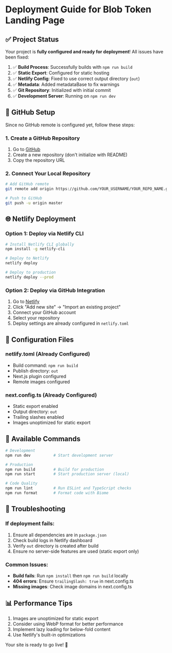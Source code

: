 # Deployment Guide for Blob Token Landing Page

## ✅ Project Status

Your project is **fully configured and ready for deployment**! All issues have been fixed:

1. ✅ **Build Process**: Successfully builds with `npm run build`
2. ✅ **Static Export**: Configured for static hosting
3. ✅ **Netlify Config**: Fixed to use correct output directory (`out`)
4. ✅ **Metadata**: Added metadataBase to fix warnings
5. ✅ **Git Repository**: Initialized with initial commit
6. ✅ **Development Server**: Running on `npm run dev`

## 🚀 GitHub Setup

Since no GitHub remote is configured yet, follow these steps:

### 1. Create a GitHub Repository
1. Go to [GitHub](https://github.com/new)
2. Create a new repository (don't initialize with README)
3. Copy the repository URL

### 2. Connect Your Local Repository
```bash
# Add GitHub remote
git remote add origin https://github.com/YOUR_USERNAME/YOUR_REPO_NAME.git

# Push to GitHub
git push -u origin master
```

## 🌐 Netlify Deployment

### Option 1: Deploy via Netlify CLI
```bash
# Install Netlify CLI globally
npm install -g netlify-cli

# Deploy to Netlify
netlify deploy

# Deploy to production
netlify deploy --prod
```

### Option 2: Deploy via GitHub Integration
1. Go to [Netlify](https://app.netlify.com)
2. Click "Add new site" → "Import an existing project"
3. Connect your GitHub account
4. Select your repository
5. Deploy settings are already configured in `netlify.toml`

## 📝 Configuration Files

### netlify.toml (Already Configured)
- Build command: `npm run build`
- Publish directory: `out`
- Next.js plugin configured
- Remote images configured

### next.config.ts (Already Configured)
- Static export enabled
- Output directory: `out`
- Trailing slashes enabled
- Images unoptimized for static export

## 🔧 Available Commands

```bash
# Development
npm run dev          # Start development server

# Production
npm run build        # Build for production
npm run start        # Start production server (local)

# Code Quality
npm run lint         # Run ESLint and TypeScript checks
npm run format       # Format code with Biome
```

## 🚨 Troubleshooting

### If deployment fails:
1. Ensure all dependencies are in `package.json`
2. Check build logs in Netlify dashboard
3. Verify `out` directory is created after build
4. Ensure no server-side features are used (static export only)

### Common Issues:
- **Build fails**: Run `npm install` then `npm run build` locally
- **404 errors**: Ensure `trailingSlash: true` in next.config.ts
- **Missing images**: Check image domains in next.config.ts

## 📊 Performance Tips

1. Images are unoptimized for static export
2. Consider using WebP format for better performance
3. Implement lazy loading for below-fold content
4. Use Netlify's built-in optimizations

Your site is ready to go live! 🎉 